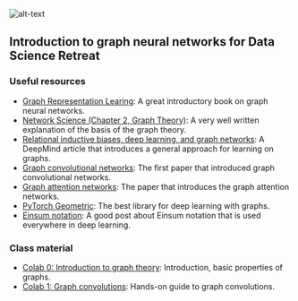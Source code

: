 ![alt-text](https://github.com/stanislav-chekmenev/ml_with_graphs/blob/main/assets/graph.jpg)

## Introduction to graph neural networks for Data Science Retreat
### Useful resources
- [Graph Representation Learing](https://www.cs.mcgill.ca/~wlh/grl_book/): A great introductory book on graph neural networks.
- [Network Science (Chapter 2, Graph Theory)](http://networksciencebook.com/chapter/2): A very well written explanation of the basis of the graph theory.
- [Relational inductive biases, deep learning, and graph networks](https://arxiv.org/abs/1806.01261): A DeepMind article that introduces a general approach for learning on graphs.
- [Graph convolutional networks](https://openreview.net/pdf?id=SJU4ayYgl): The first paper that introduced graph convolutional networks.
- [Graph attention networks](https://arxiv.org/abs/1710.10903): The paper that introduces the graph attention networks.
- [PyTorch Geometric](https://github.com/pyg-team/pytorch_geometric): The best library for deep learning with graphs.  
- [Einsum notation](https://rockt.github.io/2018/04/30/einsum): A good post about Einsum notation that is used everywhere in deep learning.

### Class material

- [Colab 0: Introduction to graph theory](https://colab.research.google.com/drive/1lD739G6Q1eyPO21t0oHzgKK2RYiAmoId?usp=sharing): Introduction, basic properties of graphs.  
- [Colab 1: Graph convolutions](https://colab.research.google.com/drive/1osnuRgqAmKBARwBap6Zs1IQ-vPEtIR0b#scrollTo=VCBRi-zRNwMV): Hands-on guide to  graph convolutions.


